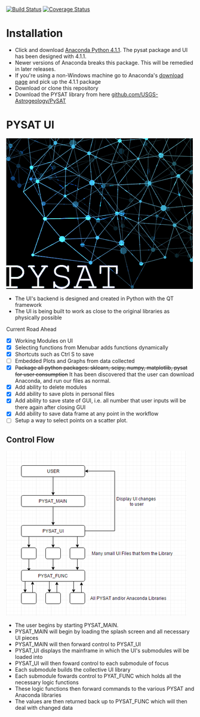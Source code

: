 [![Build Status](https://travis-ci.org/USGS-Astrogeology/PySAT.svg?branch=master)](https://travis-ci.org/USGS-Astrogeology/PySAT)
[![Coverage Status](https://coveralls.io/repos/github/USGS-Astrogeology/PySAT/badge.svg?branch=master)](https://coveralls.io/github/USGS-Astrogeology/PySAT?branch=master)
# Installation

  - Click and download [Anaconda Python 4.1.1](https://repo.continuum.io/archive/Anaconda3-4.1.1-Windows-x86.exe).  The pysat package and UI has been designed with 4.1.1. 
  - Newer versions of Anaconda breaks this package. This will be remedied in later releases.
  - If you're using a non-Windows machine go to Anaconda's [download page](https://www.continuum.io/downloads) and pick up the 4.1.1 package
  - Download or clone this repository
  - Download the PYSAT library from here [github.com/USGS-Astrogeology/PySAT](https://github.com/USGS-Astrogeology/PySAT)

# PYSAT UI
![PYSAT splash](./images/splash.png)  

- The UI's backend is designed and created in Python with the QT framework
- The UI is being built to work as close to the original libraries as physically possible

Current Road Ahead
- [x] Working Modules on UI
- [x] Selecting functions from Menubar adds functions dynamically
- [x] Shortcuts such as Ctrl S to save
- [ ] Embedded Plots and Graphs from data collected
- [x] ~~Package all python packages: sklearn, scipy, numpy, matplotlib, pysat for user consumption~~ It has been discovered that the user can download Anaconda, and run our files as normal.
- [x] Add ability to delete modules
- [x] Add ability to save plots in personal files
- [x] Add ability to save state of GUI, i.e. all number that user inputs will be there again after closing GUI
- [x] Add ability to save data frame at any point in the workflow 
- [ ] Setup a way to select points on a scatter plot.

## Control Flow

![FlowChart](./images/Flowchart.png)

- The user begins by starting PYSAT_MAIN.
- PYSAT_MAIN will begin by loading the splash screen and all necessary UI pieces
- PYSAT_MAIN will then forward control to PYSAT_UI
- PYSAT_UI displays the mainframe in which the UI's submodules will be loaded into
- PYSAT_UI will then foward control to each submodule of focus
- Each submodule builds the collective UI library
- Each submodule fowards control to PYAT_FUNC which holds all the necessary logic functions
- These logic functions then forward commands to the various PYSAT and Anaconda libraries
- The values are then returned back up to PYSAT_FUNC which will then deal with changed data

